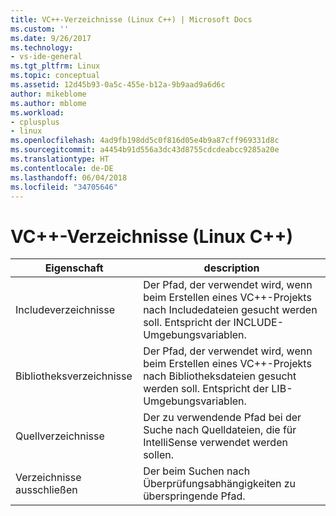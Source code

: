 ```yaml
---
title: VC++-Verzeichnisse (Linux C++) | Microsoft Docs
ms.custom: ''
ms.date: 9/26/2017
ms.technology:
- vs-ide-general
ms.tgt_pltfrm: Linux
ms.topic: conceptual
ms.assetid: 12d45b93-0a5c-455e-b12a-9b9aad9a6d6c
author: mikeblome
ms.author: mblome
ms.workload:
- cplusplus
- linux
ms.openlocfilehash: 4ad9fb198dd5c0f816d05e4b9a87cff969331d8c
ms.sourcegitcommit: a4454b91d556a3dc43d8755cdcdeabcc9285a20e
ms.translationtype: HT
ms.contentlocale: de-DE
ms.lasthandoff: 06/04/2018
ms.locfileid: "34705646"
---
```

# <a name="vc-directories-linux-c"></a>VC++-Verzeichnisse (Linux C++)

Eigenschaft | description
--- | ---
Includeverzeichnisse | Der Pfad, der verwendet wird, wenn beim Erstellen eines VC++-Projekts nach Includedateien gesucht werden soll.  Entspricht der INCLUDE-Umgebungsvariablen.
Bibliotheksverzeichnisse | Der Pfad, der verwendet wird, wenn beim Erstellen eines VC++-Projekts nach Bibliotheksdateien gesucht werden soll.  Entspricht der LIB-Umgebungsvariablen.
Quellverzeichnisse | Der zu verwendende Pfad bei der Suche nach Quelldateien, die für IntelliSense verwendet werden sollen.
Verzeichnisse ausschließen | Der beim Suchen nach Überprüfungsabhängigkeiten zu überspringende Pfad.
